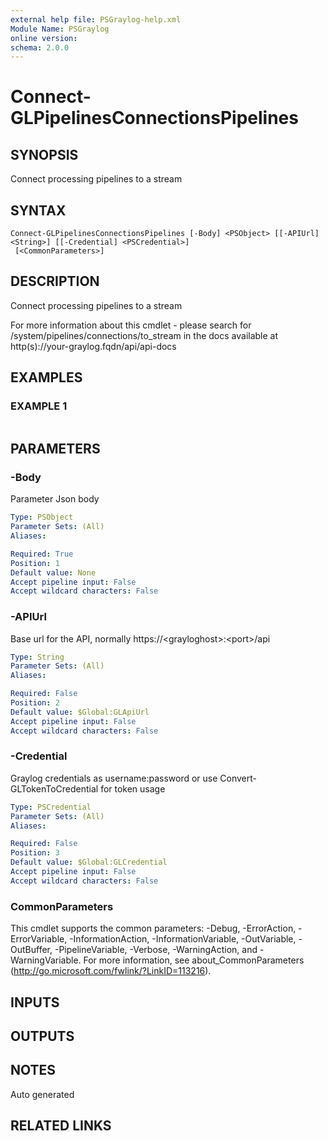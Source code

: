 ```yaml
---
external help file: PSGraylog-help.xml
Module Name: PSGraylog
online version:
schema: 2.0.0
---
```


# Connect-GLPipelinesConnectionsPipelines

## SYNOPSIS
Connect processing pipelines to a stream

## SYNTAX

```
Connect-GLPipelinesConnectionsPipelines [-Body] <PSObject> [[-APIUrl] <String>] [[-Credential] <PSCredential>]
 [<CommonParameters>]
```

## DESCRIPTION
Connect processing pipelines to a stream


For more information about this cmdlet - please search for /system/pipelines/connections/to_stream in the docs available at http(s)://your-graylog.fqdn/api/api-docs

## EXAMPLES

### EXAMPLE 1
```

```

## PARAMETERS

### -Body
Parameter Json body

```yaml
Type: PSObject
Parameter Sets: (All)
Aliases:

Required: True
Position: 1
Default value: None
Accept pipeline input: False
Accept wildcard characters: False
```

### -APIUrl
Base url for the API, normally https://\<grayloghost\>:\<port\>/api

```yaml
Type: String
Parameter Sets: (All)
Aliases:

Required: False
Position: 2
Default value: $Global:GLApiUrl
Accept pipeline input: False
Accept wildcard characters: False
```

### -Credential
Graylog credentials as username:password or use Convert-GLTokenToCredential for token usage

```yaml
Type: PSCredential
Parameter Sets: (All)
Aliases:

Required: False
Position: 3
Default value: $Global:GLCredential
Accept pipeline input: False
Accept wildcard characters: False
```

### CommonParameters
This cmdlet supports the common parameters: -Debug, -ErrorAction, -ErrorVariable, -InformationAction, -InformationVariable, -OutVariable, -OutBuffer, -PipelineVariable, -Verbose, -WarningAction, and -WarningVariable.
For more information, see about_CommonParameters (http://go.microsoft.com/fwlink/?LinkID=113216).

## INPUTS

## OUTPUTS

## NOTES
Auto generated

## RELATED LINKS
